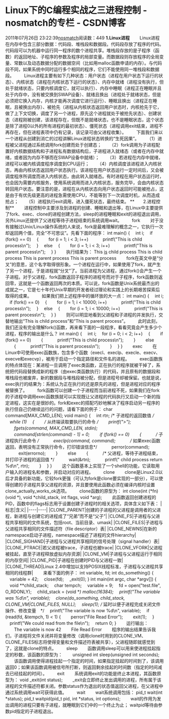 # Linux下的C编程实战之三进程控制 - nosmatch的专栏 - CSDN博客
2011年07月26日 23:22:39[nosmatch](https://me.csdn.net/HDUTigerkin)阅读数：449
**1.Linux进程**
　　Linux进程在内存中包含三部分数据：代码段、堆栈段和数据段。代码段存放了程序的代码。代码段可以为机器中运行同一程序的数个进程共享。堆栈段存放的是子程序（函数）的返回地址、子程序的参数及程序的局部变量。而数据段则存放程序的全局变量、常数以及动态数据分配的数据空间（比如用malloc函数申请的内存）。与代码段不同，如果系统中同时运行多个相同的程序，它们不能使用同一堆栈段和数据段。
　　Linux进程主要有如下几种状态：用户状态（进程在用户状态下运行的状态）、内核状态（进程在内核状态下运行的状态）、内存中就绪（进程没有执行，但处于就绪状态，只要内核调度它，就可以执行）、内存中睡眠（进程正在睡眠并且处于内存中，没有被交换到SWAP设备）、就绪且换出（进程处于就绪状态，但是必须把它换入内存，内核才能再次调度它进行运行）、睡眠且换出（进程正在睡眠，且被换出内存）、被抢先（进程从内核状态返回用户状态时，内核抢先于它，做了上下文切换，调度了另一个进程，原先这个进程就处于被抢先状态）、创建状态（进程刚被创建，该进程存在，但既不是就绪状态，也不是睡眠状态，这个状态是除了进程0以外的所有进程的最初状态）、僵死状态（进程调用exit结束，进程不再存在，但在进程表项中仍有记录，该记录可由父进程收集）。
　　下面我们来以一个进程从创建到消亡的过程讲解Linux进程状态转换的“生死因果”。
　　（1）进程被父进程通过系统调用fork创建而处于创建态；
　　（2）fork调用为子进程配置好内核数据结构和子进程私有数据结构后，子进程进入就绪态（或者在内存中就绪，或者因为内存不够而在SWAP设备中就绪）；
　　（3）若进程在内存中就绪，进程可以被内核调度程序调度到CPU运行；
　　（4）内核调度该进程进入内核状态，再由内核状态返回用户状态执行。该进程在用户状态运行一定时间后，又会被调度程序所调度而进入内核状态，由此转入就绪态。有时进程在用户状态运行时，也会因为需要内核服务，使用系统调用而进入内核状态，服务完毕，会由内核状态转回用户状态。要注意的是，进程在从内核状态向用户状态返回时可能被抢占，这是由于有优先级更高的进程急需使用CPU，不能等到下一次调度时机，从而造成抢占；
　　（5）进程执行exit调用，进入僵死状态，最终结束。
**　　2.进程控制**
　　进程控制中主要涉及到进程的创建、睡眠和退出等，在Linux中主要提供了fork、exec、clone的进程创建方法，sleep的进程睡眠和exit的进程退出调用，另外Linux还提供了父进程等待子进程结束的系统调用wait。
　　fork
　　对于没有接触过Unix/Linux操作系统的人来说，fork是最难理解的概念之一，它执行一次却返回两个值，完全“不可思议”。先看下面的程序：
int main()
{
　int i;
　if (fork() == 0)
　{
　　for (i = 1; i < 3; i++)
　　　printf("This is child process\n");
　}
　else
　{
　　for (i = 1; i < 3; i++)
　　　printf("This is parent process\n");
　}
}
　　执行结果为：
This [is](http://www.mydown.com/soft/network/chat/475/444475.shtml) child process
This is child process
This is parent process
This is parent process
　　fork在英文中是“分叉”的意思，这个名字取得很形象。一个进程在运行中，如果使用了fork，就产生了另一个进程，于是进程就“分叉”了。当前进程为父进程，通过fork()会产生一个子进程。对于父进程，fork函数返回子程序的进程号而对于子程序，fork函数则返回零，这就是一个函数返回两次的本质。可以说，fork函数是Unix系统最杰出的成就之一，它是七十年代Unix早期的开发者经过理论和实践上的长期艰苦探索后取得的成果。
　　如果我们把上述程序中的循环放的大一点：
int main()
{
　int i;
　if (fork() == 0)
　{
　　for (i = 1; i < 10000; i++)
　　　printf("This is child process\n");
　}
　else
　{
　　for (i = 1; i < 10000; i++)
　　　printf("This is parent process\n");
　}
}
　　则可以明显地看到父进程和子进程的并发执行，交替地输出“This is child process”和“This is parent process”。
　　此时此刻，我们还没有完全理解fork()函数，再来看下面的一段程序，看看究竟会产生多少个进程，程序的输出是什么？
int main()
{
　int i;
　for (i = 0; i < 2; i++)
　{
　　if (fork() == 0)
　　{
　　　printf("This is child process\n");
　　}
　　else
　　{
　　　printf("This is parent process\n");
　　}
　}
}
　　exec
　　在Linux中可使用exec函数族，包含多个函数（execl、execlp、execle、execv、execve和execvp），被用于启动一个指定路径和文件名的进程。
　　exec函数族的特点体现在：某进程一旦调用了exec类函数，正在执行的程序就被干掉了，系统把代码段替换成新的程序（由exec类函数执行）的代码，并且原有的数据段和堆栈段也被废弃，新的数据段与堆栈段被分配，但是进程号却被保留。也就是说，exec执行的结果为：系统认为正在执行的还是原先的进程，但是进程对应的程序被替换了。
　　fork函数可以创建一个子进程而当前进程不死，如果我们在fork的子进程中调用exec函数族就可以实现既让父进程的代码执行又启动一个新的指定进程，这实在是很妙的。fork和exec的搭配巧妙地解决了程序启动另一程序的执行但自己仍继续运行的问题，请看下面的例子：
char command[MAX_CMD_LEN];
void main()
{
　int rtn; /* 子进程的返回数值 */
　while (1)
　{
　　/* 从终端读取要执行的命令 */
　　printf(">");
　　fgets(command, MAX_CMD_LEN, stdin);
　　command[strlen(command) - 1] = 0;
　　if (fork() == 0)
　　{
　　　/* 子进程执行此命令 */
　　　execlp(command, command);
　　　/* 如果exec函数返回，表明没有正常执行命令，打印错误信息*/
　　　perror(command);
　　　exit(errorno);
　　}
　　else
　　{
　　　/* 父进程，等待子进程结束，并打印子进程的返回值 */
　　　wait(&rtn);
　　　printf(" child process return %d\n", rtn);
　　}
　}
}
　　这个函数基本上实现了一个shell的功能，它读取用户输入的进程名和参数，并启动对应的进程。
　　clone
　　clone是Linux2.0以后才具备的新功能，它较fork更强（可认为fork是clone要实现的一部分），可以使得创建的子进程共享父进程的资源，并且要使用此函数必须在编译内核时设置clone_actually_works_ok选项。
　　clone函数的原型为：
int clone(int (*fn)(void *), void *child_stack, int flags, void *arg);
　　此函数返回创建进程的PID，函数中的flags标志用于设置创建子进程时的相关选项，具体含义如下表：
|标志|含义|
|----|----|
|CLONE_PARENT|创建的子进程的父进程是调用者的父进程，新进程与创建它的进程成了“兄弟”而不是“父子”|
|CLONE_FS|子进程与父进程共享相同的文件系统，包括root、当前目录、umask|
|CLONE_FILES|子进程与父进程共享相同的文件描述符（file descriptor）表|
|CLONE_NEWNS|在新的namespace启动子进程，namespace描述了进程的文件hierarchy|
|CLONE_SIGHAND|子进程与父进程共享相同的信号处理（signal handler）表|
|CLONE_PTRACE|若父进程被trace，子进程也被trace|
|CLONE_VFORK|父进程被挂起，直至子进程释放虚拟内存资源|
|CLONE_VM|子进程与父进程运行于相同的内存空间|
|CLONE_PID|子进程在创建时PID与父进程一致|
|CLONE_THREAD|Linux 2.4中增加以支持POSIX线程标准，子进程与父进程共享相同的线程群|
　　来看下面的例子：
int variable, fd; 
int do_something() {
　variable = 42;
　close(fd);
　_exit(0);
}
int main(int argc, char *argv[]) {
　void **child_stack;
　char tempch;
　variable = 9;
　fd = open("test.file", O_RDONLY);
　child_stack = (void **) malloc(16384);
　printf("The variable was %d\n", variable);
　clone(do_something, child_stack, CLONE_VM|CLONE_FILES, NULL);
　sleep(1); /* 延时以便子进程完成关闭文件操作、修改变量　*/
　printf("The variable is now %d\n", variable);
　if (read(fd, &tempch, 1) < 1) {
　　perror("File Read Error");
　　exit(1);
　}
　printf("We could read from the file\n");
　return 0;
}
　　运行输出：
　　The variable is now 42
　　File Read Error
　　程序的输出结果告诉我们，子进程将文件关闭并将变量修改（调用clone时用到的CLONE_VM、CLONE_FILES标志将使得变量和文件描述符表被共享），父进程随即就感觉到了，这就是clone的特点。
　　sleep
　　函数调用sleep可以用来使进程挂起指定的秒数，该函数的原型为：　　
unsigned int sleep(unsigned int seconds);
　　该函数调用使得进程挂起一个指定的时间，如果指定挂起的时间到了，该调用返回0；如果该函数调用被信号所打断，则返回剩余挂起的时间数（指定的时间减去已经挂起的时间）。
　　exit
　　系统调用exit的功能是终止本进程，其函数原型为：
void _exit(int status);
　　_exit会立即终止发出调用的进程，所有属于该进程的文件描述符都关闭。参数status作为退出的状态值返回父进程，在父进程中通过系统调用wait可获得此值。
　　wait
　　wait系统调用包括：
pid_t wait(int *status);
pid_t waitpid(pid_t pid, int *status, int options);
　　wait的作用为发出调用的进程只要有子进程，就睡眠到它们中的一个终止为止； waitpid等待由参数pid指定的子进程退出。
